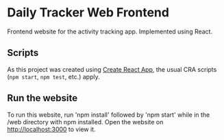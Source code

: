 # Daily Tracker Web Frontend

Frontend website for the activity tracking app. Implemented using React.

## Scripts

As this project was created using [Create React App](https://github.com/facebook/create-react-app), the usual CRA scripts (`npm start`, `npm test`, etc.) apply.

## Run the website

To run this website, run 'npm install' followed by 'npm start' while in the /web directory with npm installed. Open the website on [http://localhost:3000](http://localhost:3000) to view it.


